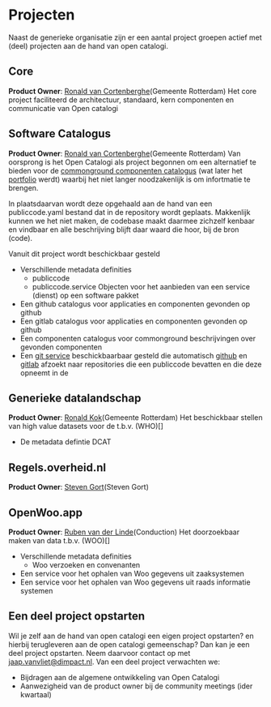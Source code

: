 # Projecten

Naast de generieke organisatie zijn er een aantal project groepen actief met (deel) projecten aan de hand van open catalogi.

## Core

**Product Owner**: [Ronald van Cortenberghe](mailto:r.vancortenberghe@rotterdam.nl)(Gemeente Rotterdam)
Het core project faciliteerd de architectuur, standaard, kern componenten en communicatie van Open catalogi

## Software Catalogus

**Product Owner**: [Ronald van Cortenberghe](mailto:r.vancortenberghe@rotterdam.nl)(Gemeente Rotterdam)
Van oorsprong is het Open Catalogi als project begonnen om een alternatief te bieden voor de [commonground componenten catalogus]() (wat later het [portfolio](https://app.powerbi.com/view?r=eyJrIjoiOWU4MjlmYTktNjE2MS00OGRhLTgwMjYtZWZhNTFhZmRhZjI2IiwidCI6IjZlZjAyOWFiLTNmZDctNGQ5OC05YjBlLWQxZjVmZWRlYTZkMSIsImMiOjh9&pageName=ffe4f1f9018d7bd035bc) werdt) waarbij het niet langer noodzakenlijk is om infortmatie te brengen.

In plaatsdaarvan wordt deze opgehaald aan de hand van een publiccode.yaml bestand dat in de repository wordt geplaats. Makkenlijk kunnen we het niet maken, de codebase maakt daarmee zichzelf kenbaar en vindbaar en alle beschrijving blijft daar waard die hoor, bij de bron (code).

Vanuit dit project wordt beschickbaar gesteld

- Verschillende metadata definities
  - publiccode
  - publiccode.service Objecten voor het aanbieden van een service (dienst) op een software pakket
- Een github catalogus voor applicaties en componenten gevonden op github
- Een gitlab catalogus voor applicaties en componenten gevonden op github
- Een componenten catalogus voor commonground beschrijvingen over gevonden componenten
- Een [git service]() beschickbaarbaar gesteld die automatisch [github]() en [gitlab]() afzoekt naar repositories die een publiccode bevatten en die deze opneemt in de

## Generieke datalandschap

**Product Owner**: [Ronald Kok](mailto:rdw.kok@rotterdam.nl)(Gemeente Rotterdam)
Het beschickbaar stellen van high value datasets voor de t.b.v. (WHO)[]

- De metadata defintie DCAT

## Regels.overheid.nl

**Product Owner**: [Steven Gort](mailto:steven.Gort@ictu.nl)(Steven Gort)

## OpenWoo.app

**Product Owner**: [Ruben van der Linde](mailto:ruben@conduction.nl)(Conduction)
Het doorzoekbaar maken van data t.b.v. (WOO)[]

- Verschillende metadata definities
  - Woo verzoeken en convenanten
- Een service voor het ophalen van Woo gegevens uit zaaksystemen
- Een service voor het ophalen van Woo gegevens uit raads informatie systemen

## Een deel project opstarten

Wil je zelf aan de hand van open catalogi een eigen project opstarten? en hierbij terugleveren aan de open catalogi gemeenschap? Dan kan je een deel project opstarten. Neem daarvoor contact op met [jaap.vanvliet@dimpact.nl](mailto:jaap.vanvliet@dimpact.nl). Van een deel project verwachten we:

- Bijdragen aan de algemene ontwikkeling van Open Catalogi
- Aanwezigheid van de product owner bij de community meetings (ider kwartaal)
